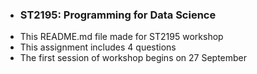 - ### ST2195: Programming for Data Science
- This README.md file made for ST2195 workshop
- This assignment includes 4 questions 
- The first session of workshop begins on 27 September
